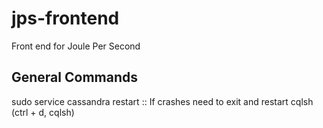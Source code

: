 jps-frontend
============

Front end for Joule Per Second

General Commands
----------------
sudo service cassandra restart :: If crashes need to exit and restart cqlsh (ctrl + d, cqlsh)

